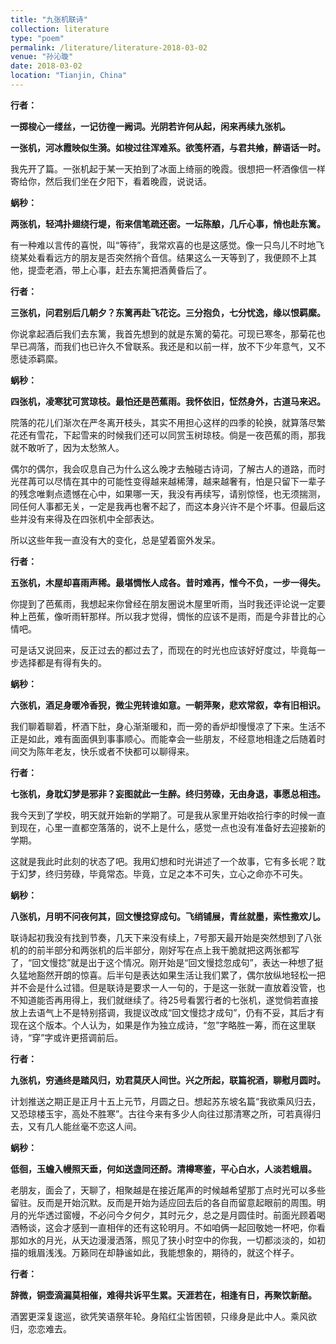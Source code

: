 ```yaml
---
title: "九张机联诗"
collection: literature
type: "poem"
permalink: /literature/literature-2018-03-02
venue: "孙沁璇"
date: 2018-03-02
location: "Tianjin, China"
---
```


**行者：**

**一掷梭心一缕丝，一记彷徨一阙词。光阴若许何从起，闲来再续九张机。**

**一张机，河冰霞映似生漪。如梭过往浑难系。欲笺杯酒，与君共飨，醉语话一时。**

我先开了篇。一张机起于某一天拍到了冰面上绮丽的晚霞。很想把一杯酒像信一样寄给你，然后我们坐在夕阳下，看着晚霞，说说话。

**蜗秒：**

**两张机，轻鸿扑翅绕行堤，衔来信笔疏还密。一坛陈酿，几斤心事，悄也赴东篱。**

有一种难以言传的喜悦，叫“等待”，我常欢喜的也是这感觉。像一只鸟儿不时地飞绕某处看看远方的朋友是否突然捎个音信。结果这么一天等到了，我便顾不上其他，提壶老酒，带上心事，赶去东篱把酒黄昏后了。

**行者：**

**三张机，问君别后几朝夕？东篱再赴飞花讫。三分抱负，七分忧逸，缘以恨羁縻。**

你说拿起酒后我们去东篱，我首先想到的就是东篱的菊花。可现已寒冬，那菊花也早已凋落，而我们也已许久不曾联系。我还是和以前一样，放不下少年意气，又不愿徒添羁縻。

**蜗秒：**

**四张机，凌寒犹可赏琼枝。最怕还是芭蕉雨。我怀依旧，怔然身外，古道马来迟。**

院落的花儿们渐次在严冬离开枝头，其实不用担心这样的四季的轮换，就算落尽繁花还有雪花，下起雪来的时候我们还可以同赏玉树琼枝。倘是一夜芭蕉的雨，那我就不敢听了，因为太愁煞人。

偶尔的偶尔，我会叹息自己为什么这么晚才去触碰古诗词，了解古人的道路，而时光荏苒可以尽情在其中的可能性变得越来越稀薄，越来越奢有，怕是只留下一辈子的残念唯剩点遗憾在心中，如果哪一天，我没有再续写，请别惊怪，也无须揣测，同任何人事都无关，一定是我再也奢不起了，而这本身兴许不是个坏事。但最后这些并没有来得及在四张机中全部表达。

所以这些年我一直没有大的变化，总是望着窗外发呆。

**行者：**

**五张机，木屋却喜雨声稀。最堪惆怅人成各。昔时难再，惟今不负，一步一得失。**

你提到了芭蕉雨，我想起来你曾经在朋友圈说木屋里听雨，当时我还评论说一定要种上芭蕉，像听雨轩那样。所以我才觉得，惆怅的应该不是雨，而是今非昔比的心情吧。

可是话又说回来，反正过去的都过去了，而现在的时光也应该好好度过，毕竟每一步选择都是有得有失的。

**蜗秒：**

**六张机，酒足身暖冷香猊，微尘兜转谁如意。一朝萍聚，悲欢常叙，幸有旧相识。**

我们聊着聊着，杯酒下肚，身心渐渐暖和，而一旁的香炉却慢慢凉了下来。生活不正是如此，难有面面俱到事事顺心。而能幸会一些朋友，不经意地相逢之后随着时间交为陈年老友，快乐或者不快都可以聊得来。

**行者：**

**七张机，身耽幻梦是邪非？妄图就此一生醉。终归劳碌，无由身退，事愿总相违。**

我今天到了学校，明天就开始新的学期了。可是我从家里开始收拾行李的时候一直到现在，心里一直都空落落的，说不上是什么，感觉一点也没有准备好去迎接新的学期。

这就是我此时此刻的状态了吧。我用幻想和时光讲述了一个故事，它有多长呢？耽于幻梦，终归劳碌，毕竟常态。毕竟，立足之本不可失，立心之命亦不可失。

**蜗秒：**

**八张机，月明不问夜何其，回文慢捻穿成句。飞绡铺展，青丝就墨，索性撒欢儿。**

联诗起初我没有找到节奏，几天下来没有续上，7号那天最开始是突然想到了八张机的的前半部分和两张机的后半部分，刚好写在点上我干脆就把这两张都写了，“回文慢捻”就是出于这个情况。刚开始是“回文慢捻忽成句”，表达一种想了挺久猛地豁然开朗的惊喜。后半句是表达如果生活让我们累了，偶尔放纵地轻松一把并不会是什么过错。但是联诗是要求一人一句的，于是这一张就一直放着没管，也不知道能否再用得上，我们就继续了。待25号看罢行者的七张机，遂觉倘若直接放上去语气上不是特别搭调，我提议改成“回文慢捻才成句”，仍有不妥，其后才有现在这个版本。个人认为，如果是作为独立成诗，“忽”字略胜一筹，而在这里联诗，“穿”字或许更搭调前后。

**行者：**

**九张机，穷通终是踏风归，劝君莫厌人间世。兴之所起，联篇祝酒，聊慰月圆时。**

计划推送之期正是正月十五上元节，月圆之日。想起苏东坡名篇“我欲乘风归去，又恐琼楼玉宇，高处不胜寒”。古往今来有多少人向往过那清寒之所，可若真得归去，又有几人能丝毫不恋这人间。

**蜗秒：**

**低徊，玉蟾入幔照天垂，何如送盏同还酹。清樽寒鉴，平心白水，人淡若蛾眉。**

老朋友，面会了，天聊了，相聚越是在接近尾声的时候越希望那丁点时光可以多些留驻。反而是开始沉默。反而是开始为适应回去后的各自而留意起眼前的周围。明月的光华透过窗幔，不必问今夕何夕，其时元夕，总之是月圆佳时。前面光顾着喝酒畅谈，这会才感到一直相伴的还有这轮明月。不如咱俩一起回敬她一杯吧，你看那如水的月光，从天边漫漫洒落，照见了狭小时空中的你我，一切都淡淡的，如初描的蛾眉浅浅。万籁同在却静谧如此，我能想象的，期待的，就这个样子。

**行者：**

**辞微，铜壶滴漏莫相催，难得共诉平生累。天涯若在，相逢有日，再聚饮新醅。**

酒罢更深复逡巡，欲凭笑语祭年轮。身陷红尘皆困顿，只缘身是此中人。乘风欲归，恋恋难去。

